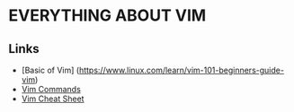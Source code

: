# **EVERYTHING ABOUT VIM**
## **Links**
* [Basic of Vim] (https://www.linux.com/learn/vim-101-beginners-guide-vim)
* [Vim Commands](http://www.radford.edu/~mhtay/CPSC120/VIM_Editor_Commands.htm)
* [Vim Cheat Sheet](http://vim.rtorr.com/)

